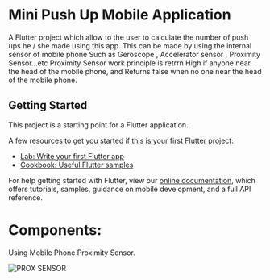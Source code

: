 # Mini Push Up Mobile Application 

A Flutter project which allow to the user to calculate the number of push ups he / she made using this app.
This can be made by using the internal sensor of mobile phone Such as Geroscope , Accelerator sensor , Proximity Sensor...etc
Proximity Sensor work principle is retrrn High if anyone near the head of the mobile phone, and Returns false when no one near the head of the mobile phone.

## Getting Started

This project is a starting point for a Flutter application.

A few resources to get you started if this is your first Flutter project:

- [Lab: Write your first Flutter app](https://flutter.dev/docs/get-started/codelab)
- [Cookbook: Useful Flutter samples](https://flutter.dev/docs/cookbook)

For help getting started with Flutter, view our
[online documentation](https://flutter.dev/docs), which offers tutorials,
samples, guidance on mobile development, and a full API reference.


# Components: 
 Using Mobile Phone Proximity Sensor.
 
![PROX SENSOR](https://user-images.githubusercontent.com/90651336/208563819-579a3590-14e1-4cc9-add9-a633ae6df48e.jpg)

